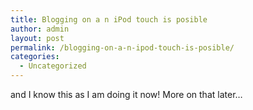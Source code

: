 ```yaml
---
title: Blogging on a n iPod touch is posible
author: admin
layout: post
permalink: /blogging-on-a-n-ipod-touch-is-posible/
categories:
  - Uncategorized
---
```

and I know this as I am doing it now! More on that later&#8230;